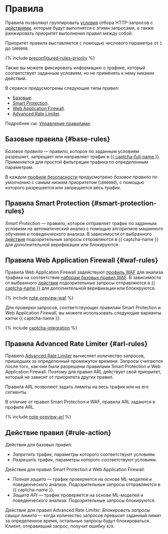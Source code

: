 # Правила

Правила позволяют группировать [условия](conditions.md) отбора HTTP-запросов с [действиями](#rule-action), которые будут выполнятся с этими запросами, а также ранжировать приоритет выполнения правил между собой.

Приоритет правила выставляется с помощью числового параметра от `1` до `1000000`.

{% include [preconfigured-rules-priority](../../_includes/smartwebsecurity/preconfigured-rules-priority.md) %}

Также вы можете фиксировать информацию о трафике, который соответствует заданным условиям, но не применять к нему никаких действий.

В сервисе предусмотрены следующие типы правил:
* [Базовые](#base-rules).
* [Smart Protection](#smart-protection-rules).
* [Web Application Firewall](#waf-rules).
* [Advanced Rate Limiter](#arl-rules).

Подробнее см. [Управление правилами](../operations/#rules).

## Базовые правила {#base-rules}

_Базовое правило_ — правило, которое по заданным условиям разрешает, запрещает или направляет трафик в [{{ captcha-full-name }}](../../smartcaptcha/). Применяется для простой фильтрации трафика по определенным параметрам.

В каждом [профиле безопасности](profiles.md) предусмотрено _базовое правило по умолчанию_ с самым низким приоритетом (`1000000`), с помощью которого разрешается или запрещается весь трафик.

## Правила Smart Protection {#smart-protection-rules}

_Smart Protection_ — правило, которое отправляет трафик по заданным условиям на автоматический анализ с помощью алгоритмов машинного обучения и поведенческого анализа. В зависимости от выбранного [действия](#rule-action) подозрительные запросы отправляются в {{ captcha-name }} для дополнительной верификации или блокируются.

## Правила Web Application Firewall {#waf-rules}

Правила Web Application Firewall задействуют [профиль WAF](waf.md) для анализа трафика на соответствие [наборам базовых правил WAF](waf.md#rules-set). В зависимости от выбранного [действия](#rule-action) подозрительные запросы отправляются в [{{ captcha-name }}](../../smartcaptcha/) для дополнительной верификации или блокируются.

{% include [note-preview-waf](../../_includes/smartwebsecurity/note-preview-waf.md) %}

Для проверки запросов, соответствующих правилам Smart Protection и Web Application Firewall, вы можете использовать следующие варианты капчи {{ captcha-name }}:

{% include [captcha-integration](../../_includes/smartwebsecurity/captcha-integration.md) %}

## Правила Advanced Rate Limiter {#arl-rules}

Правило [Advanced Rate Limiter](arl.md) вычисляет количество запросов, пришедших за определенный промежуток времени. Запросы считаются после того, как они были разрешены правилами Smart Protection и Web Application Firewall. Поэтому для правил ARL действует свой приоритет, который не зависит от приоритета других правил.

Правила ARL позволяют задать лимиты на весь трафик или на его сегменты.

В отличие от правил Smart Protection и WAF, правила ARL задаются в профиле ARL.

{% include [note-preview-arl](../../_includes/smartwebsecurity/note-preview-arl.md) %}

## Действие правил {#rule-action}

Действия для базовых правил:
* _Запретить_ трафик, параметры которого соответствуют условиям.
* _Разрешить_ трафик, параметры которого соответствуют условиям.

Действия для правил Smart Protection и Web Application Firewall:
* _Полная защита_ — трафик проверяется на основе ML-моделей и поведенческого анализа. Подозрительные запросы отправляются в {{ captcha-name }}.
* _Защита API_ — трафик проверяется на основе ML-моделей и поведенческого анализа. Подозрительные запросы блокируются.

Действие для правил Advanced Rate Limiter: _Блокировать запросы свыше лимита_ — когда количество запросов превысит заданный лимит за определенное время, остальные запросы будут блокироваться. Клиент, отправивший запрос, получит ошибку `429`.